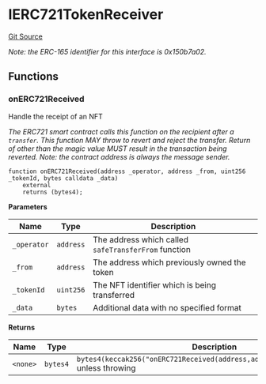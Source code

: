 # IERC721TokenReceiver
[Git Source](https://github.com/metacontract/mc/blob/c3fc2b414d37afc92bb1cf2e606b4b2bede47403/resources/devkit/api-reference/Flattened.sol)

*Note: the ERC-165 identifier for this interface is 0x150b7a02.*


## Functions
### onERC721Received

Handle the receipt of an NFT

*The ERC721 smart contract calls this function on the recipient
after a `transfer`. This function MAY throw to revert and reject the
transfer. Return of other than the magic value MUST result in the
transaction being reverted.
Note: the contract address is always the message sender.*


```solidity
function onERC721Received(address _operator, address _from, uint256 _tokenId, bytes calldata _data)
    external
    returns (bytes4);
```
**Parameters**

|Name|Type|Description|
|----|----|-----------|
|`_operator`|`address`|The address which called `safeTransferFrom` function|
|`_from`|`address`|The address which previously owned the token|
|`_tokenId`|`uint256`|The NFT identifier which is being transferred|
|`_data`|`bytes`|Additional data with no specified format|

**Returns**

|Name|Type|Description|
|----|----|-----------|
|`<none>`|`bytes4`|`bytes4(keccak256("onERC721Received(address,address,uint256,bytes)"))` unless throwing|


